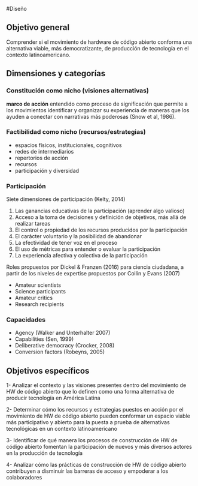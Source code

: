 #Diseño

## Objetivo general
Comprender si el movimiento de hardware de código abierto conforma una alternativa viable, más democratizante, de producción de tecnología en el contexto latinoamericano.

## Dimensiones y categorías


### Constitución como nicho (visiones alternativas)
**marco de acción** entendido como proceso de significación que permite a los movimientos identificar y organizar su experiencia de maneras que los ayuden a conectar con narrativas más poderosas (Snow et al, 1986).

### Factibilidad como nicho (recursos/estrategias)
- espacios físicos, institucionales, cognitivos
- redes de intermediarios
- repertorios de acción
- recursos
- participación y diversidad

### Participación

Siete dimensiones de participación (Kelty, 2014)    
1) Las ganancias educativas de la participación (aprender algo valioso)
2) Acceso a la toma de decisiones y definición de objetivos, más allá de realizar tareas
3) El control o propiedad de los recursos producidos por la participación
4) El carácter voluntario y la posibilidad de abandonar
5) La efectividad de tener voz en el proceso
6) El uso de métricas para entender o evaluar la participación
7) La experiencia afectiva y colectiva de la participación

Roles propuestos por Dickel & Franzen (2016) para ciencia ciudadana, a partir de los niveles de expertise propuestos por  Collin y Evans (2007)     
- Amateur scientists
- Science participants
- Amateur critics
- Research recipients

### Capacidades

- Agency (Walker and Unterhalter 2007)
- Capabilities (Sen, 1999)
- Deliberative democracy (Crocker, 2008)
- Conversion factors (Robeyns, 2005)

## Objetivos específicos

1- Analizar el contexto y las visiones presentes dentro del movimiento de HW de código abierto que lo definen como una forma alternativa de producir tecnología en América Latina

2- Determinar cómo los recursos y estrategias puestos en acción por el movimiento de HW de código abierto pueden conformar un espacio viable más participativo y abierto para la puesta a prueba de alternativas tecnológicas en un contexto latinoamericano

3- Identificar de qué manera los procesos de construcción de HW de código abierto fomentan la participación de nuevos y más diversos actores en la producción de tecnología

4- Analizar cómo las prácticas de construcción de HW de código abierto contribuyen a disminuir las barreras de acceso y empoderar a los colaboradores

